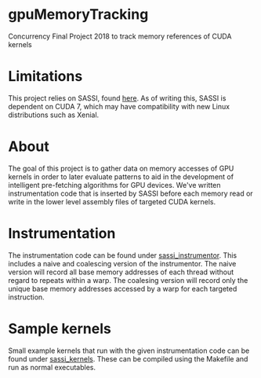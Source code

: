 # gpuMemoryTracking
Concurrency Final Project 2018 to track memory references of CUDA kernels

# Limitations
This project relies on SASSI, found [here](https://github.com/NVlabs/SASSI). As of writing this, SASSI is dependent on CUDA 7, which may have compatibility with new Linux distributions such as Xenial. 

# About
The goal of this project is to gather data on memory accesses of GPU kernels in order to later evaluate patterns to aid in the development of intelligent pre-fetching algorithms for GPU devices. We've written instrumentation code that is inserted by SASSI before each memory read or write in the lower level assembly files of targeted CUDA kernels.  

# Instrumentation
The instrumentation code can be found under [sassi_instrumentor](./sassi_instrumentor). This includes a naive and coalescing version of the instrumentor. The naive version will record all base memory addresses of each thread without regard to repeats within a warp. The coalesing version will record only the unique base memory addresses accessed by a warp for each targeted instruction.  

# Sample kernels
Small example kernels that run with the given instrumentation code can be found under [sassi_kernels](./sassi_kernels). These can be compiled using the Makefile and run as normal executables. 
